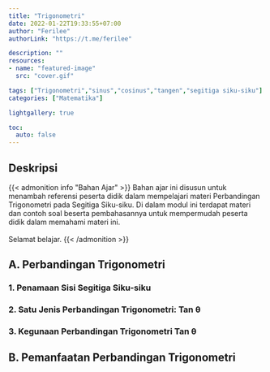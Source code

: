 ```yaml
---
title: "Trigonometri"
date: 2022-01-22T19:33:55+07:00
author: "Ferilee"
authorLink: "https://t.me/ferilee"

description: ""
resources:
- name: "featured-image"
  src: "cover.gif"

tags: ["Trigonometri","sinus","cosinus","tangen","segitiga siku-siku"]
categories: ["Matematika"]

lightgallery: true

toc:
  auto: false
---
```

## Deskripsi
{{< admonition info "Bahan Ajar" >}}
Bahan ajar ini disusun untuk menambah referensi peserta didik dalam mempelajari materi Perbandingan Trigonometri pada Segitiga Siku-siku. Di dalam modul ini terdapat materi dan contoh soal beserta pembahasannya untuk mempermudah peserta didik dalam memahami materi ini. \
\
Selamat belajar.
{{< /admonition >}}

## A. Perbandingan Trigonometri


### 1. Penamaan Sisi Segitiga Siku-siku
### 2. Satu Jenis Perbandingan Trigonometri: Tan θ
### 3. Kegunaan Perbandingan Trigonometri Tan θ

## B. Pemanfaatan Perbandingan Trigonometri


<!--

{{< mermaid >}}
journey
    title My working day
    section Go to work
      Make tea: 5: Me
      Go upstairs: 3: Me
      Do work: 1: Me, Cat
    section Go home
      Go downstairs: 5: Me
      Sit down: 5: Me

{{< /mermaid >}}


{{< typeit >}}
This is a *paragraph* with **typing animation** based on [TypeIt](https://typeitjs.com/)...
{{< /typeit >}}


> **Fusion Drive** combines a hard drive with a flash storage (solid-state drive) and presents it as a single logical volume with the space of both drives combined.

$ c = \pm\sqrt{a^2 + b^2} $ and \\( f(x)=\int_{-\infty}^{\infty} \hat{f}(\xi) e^{2 \pi i \xi x} d \xi \\)

-->
